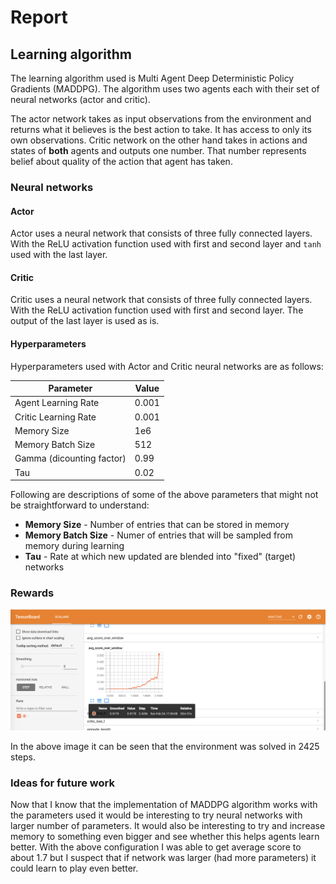 # Report

## Learning algorithm

The learning algorithm used is Multi Agent Deep Deterministic Policy Gradients (MADDPG). The algorithm uses two agents each with their set of neural networks (actor and critic).

The actor network takes as input observations from the environment and returns what it believes is the best action to take. It has access to only its own observations. Critic network on the other hand takes in actions and states of **both** agents and outputs one number. That number represents belief about quality of the action that agent has taken. 

### Neural networks

#### Actor

Actor uses a neural network that consists of three fully connected layers. With the ReLU activation function used with first and second layer and `tanh` used with the last layer.

#### Critic

Critic uses a neural network that consists of three fully connected layers. With the ReLU activation function used with first and second layer. The output of the last layer is used as is.

#### Hyperparameters

Hyperparameters used with Actor and Critic neural networks are as follows:

| Parameter | Value |
|---|---|
| Agent Learning Rate | 0.001 |
| Critic Learning Rate | 0.001 |
| Memory Size | 1e6 |
| Memory Batch Size | 512 |
| Gamma (dicounting factor) | 0.99 |
| Tau | 0.02 |

Following are descriptions of some of the above parameters that might not be straightforward to understand:

* **Memory Size** - Number of entries that can be stored in memory
* **Memory Batch Size** - Numer of entries that will be sampled from memory during learning 
* **Tau** - Rate at which new updated are blended into "fixed" (target) networks


### Rewards

![Plot of rewards](images/env_0_5.png)

In the above image it can be seen that the environment was solved in 2425 steps.


### Ideas for future work

Now that I know that the implementation of MADDPG algorithm works with the parameters used it would be interesting to try neural networks with larger number of parameters. It would also be interesting to try and increase memory to something even bigger and see whether this helps agents learn better. With the above configuration I was able to get average score to about 1.7 but I suspect that if network was larger (had more parameters) it could learn to play even better.